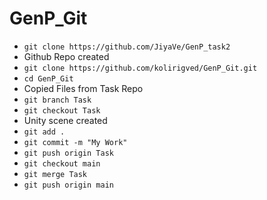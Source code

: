 # GenP_Git

- `git clone https://github.com/JiyaVe/GenP_task2`<br>
- Github Repo created<br>
- `git clone https://github.com/kolirigved/GenP_Git.git`<br>
- `cd GenP_Git`<br>
- Copied Files from Task Repo<br>
- `git branch Task`<br>
- `git checkout Task`<br>
- Unity scene created<br>
- `git add .`<br>
- `git commit -m "My Work"`<br>
- `git push origin Task`<br>
- `git checkout main`<br>
- `git merge Task`<br>
- `git push origin main`<br>
